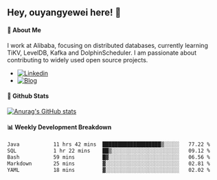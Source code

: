 ## Hey, ouyangyewei here! :wave:

#### :rocket: About Me
I work at Alibaba, focusing on distributed databases, currently learning TiKV, LevelDB, Kafka and DolphinScheduler. I am passionate about contributing to widely used open source projects.

- [![Linkedin](https://img.shields.io/badge/LinkedIn-ouyangyewei-blue)](https://www.linkedin.com/in/ouyangyewei/)
- [![Blog](https://img.shields.io/badge/Blog-yeweiouyang-orange)](https://blog.csdn.net/yeweiouyang)

#### :star2: Github Stats
[![Anurag's GitHub stats](https://github-readme-stats.vercel.app/api?username=ouyangyewei&show_icons=true&cache_seconds=3600&theme=tokyonight)](https://github.com/anuraghazra/github-readme-stats)

#### :bar_chart: Weekly Development Breakdown
<!--START_SECTION:waka-->

```txt
Java           11 hrs 42 mins  ███████████████████▒░░░░░   77.22 %
SQL            1 hr 22 mins    ██▒░░░░░░░░░░░░░░░░░░░░░░   09.12 %
Bash           59 mins         █▓░░░░░░░░░░░░░░░░░░░░░░░   06.56 %
Markdown       25 mins         ▓░░░░░░░░░░░░░░░░░░░░░░░░   02.81 %
YAML           18 mins         ▓░░░░░░░░░░░░░░░░░░░░░░░░   02.02 %
```

<!--END_SECTION:waka-->
